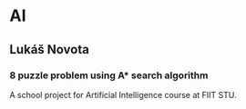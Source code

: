 # AI
## Lukáš Novota
### 8 puzzle problem using A* search algorithm

A school project for Artificial Intelligence course at FIIT STU.

